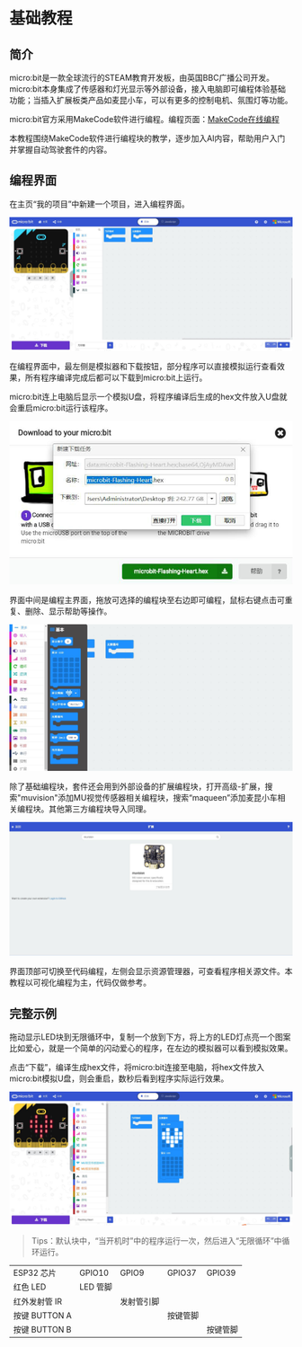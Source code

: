 # 基础教程

## 简介
micro:bit是一款全球流行的STEAM教育开发板，由英国BBC广播公司开发。
micro:bit本身集成了传感器和灯光显示等外部设备，接入电脑即可编程体验基础功能；当插入扩展板类产品如麦昆小车，可以有更多的控制电机、氛围灯等功能。

micro:bit官方采用MakeCode软件进行编程。编程页面：[MakeCode在线编程](https://makecode.microbit.org/#)

本教程围绕MakeCode软件进行编程块的教学，逐步加入AI内容，帮助用户入门并掌握自动驾驶套件的内容。

## 编程界面

在主页“我的项目”中新建一个项目，进入编程界面。

![](./images/basic/mainPage.jpg)

在编程界面中，最左侧是模拟器和下载按钮，部分程序可以直接模拟运行查看效果，所有程序编译完成后都可以下载到micro:bit上运行。

micro:bit连上电脑后显示一个模拟U盘，将程序编译后生成的hex文件放入U盘就会重启micro:bit运行该程序。

![](./images/basic/download.jpg)

界面中间是编程主界面，拖放可选择的编程块至右边即可编程，鼠标右键点击可重复、删除、显示帮助等操作。

![](./images/basic/blocks.jpg)

除了基础编程块，套件还会用到外部设备的扩展编程块，打开高级-扩展，搜索"muvision"添加MU视觉传感器相关编程块，搜索“maqueen”添加麦昆小车相关编程块。其他第三方编程块导入同理。

![](./images/basic/muvision.jpg)

界面顶部可切换至代码编程，左侧会显示资源管理器，可查看程序相关源文件。本教程以可视化编程为主，代码仅做参考。

## 完整示例

拖动显示LED块到无限循环中，复制一个放到下方，将上方的LED灯点亮一个图案比如爱心，就是一个简单的闪动爱心的程序，在左边的模拟器可以看到模拟效果。

点击“下载”，编译生成hex文件，将micro:bit连接至电脑，将hex文件放入micro:bit模拟U盘，则会重启，数秒后看到程序实际运行效果。

![](./images/basic/heartBeat.jpg)

> Tips：默认块中，“当开机时”中的程序运行一次，然后进入“无限循环”中循环运行。

<table>
 <tr><td>ESP32 芯片</td><td>GPIO10</td><td>GPIO9</td><td>GPIO37</td><td>GPIO39</td></tr>
 <tr><td>红色 LED</td><td>LED 管脚</td><td> </td><td> </td><td> </td></tr>
 <tr><td>红外发射管 IR</td><td> </td><td>发射管引脚</td><td> </td><td> </td></tr>
<tr><td>按键 BUTTON A</td><td> </td><td> </td><td>按键管脚</td><td> </td></tr>
<tr><td>按键 BUTTON B</td><td> </td><td> </td><td> </td><td>按键管脚</td></tr>
</table>